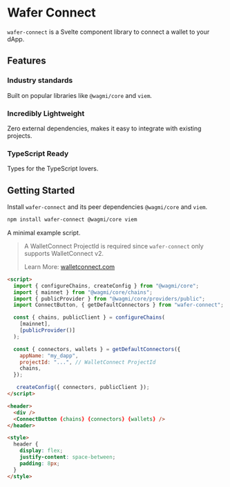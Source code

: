 # Wafer Connect

`wafer-connect` is a Svelte component library to connect a wallet to your dApp.

## Features

### Industry standards

Built on popular libraries like `@wagmi/core` and `viem`.

### Incredibly Lightweight

Zero external dependencies, makes it easy to integrate with existing projects.

### TypeScript Ready

Types for the TypeScript lovers.

## Getting Started

Install `wafer-connect` and its peer dependencies `@wagmi/core` and `viem`.

```bash
npm install wafer-connect @wagmi/core viem
```

A minimal example script.

> A WalletConnect ProjectId is required since `wafer-connect` only supports WalletConnect v2.
>
> Learn More: [walletconnect.com](https://walletconnect.com)

```html
<script>
  import { configureChains, createConfig } from "@wagmi/core";
  import { mainnet } from "@wagmi/core/chains";
  import { publicProvider } from "@wagmi/core/providers/public";
  import ConnectButton, { getDefaultConnectors } from "wafer-connect";

  const { chains, publicClient } = configureChains(
    [mainnet],
    [publicProvider()]
  );

  const { connectors, wallets } = getDefaultConnectors({
    appName: "my_dapp",
    projectId: "...", // WalletConnect ProjectId
    chains,
  });

   createConfig({ connectors, publicClient });
</script>

<header>
  <div />
  <ConnectButton {chains} {connectors} {wallets} />
</header>

<style>
  header {
    display: flex;
    justify-content: space-between;
    padding: 8px;
  }
</style>
```
